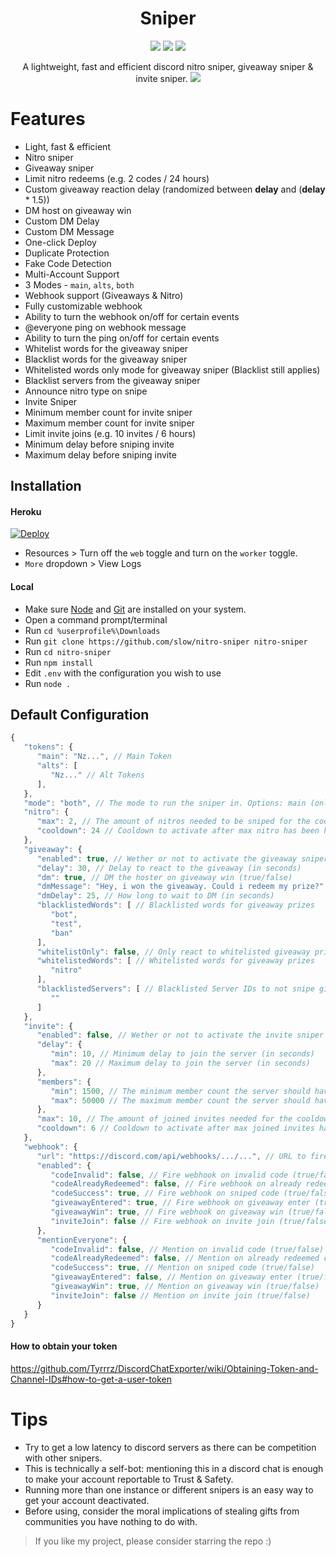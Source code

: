 <h1 align="center">Sniper</h1>

<p align="center">
  <img src="https://www.codefactor.io/repository/github/slow/nitro-sniper/badge" /> 
  <img src="https://img.shields.io/github/issues/slow/nitro-sniper?style=flat" />
  <img src="https://img.shields.io/github/stars/slow/nitro-sniper?style=flat" />
</p>

<p align="center">
   A lightweight, fast and efficient discord nitro sniper, giveaway sniper & invite sniper. 
   <img src="https://media.wtf/11603354" />
</p>

# Features
- Light, fast & efficient
- Nitro sniper
- Giveaway sniper
- Limit nitro redeems (e.g. 2 codes / 24 hours)
- Custom giveaway reaction delay (randomized between **delay** and (**delay** * 1.5))
- DM host on giveaway win
- Custom DM Delay
- Custom DM Message
- One-click Deploy
- Duplicate Protection
- Fake Code Detection
- Multi-Account Support
- 3 Modes - `main`, `alts`, `both`
- Webhook support (Giveaways & Nitro)
- Fully customizable webhook
- Ability to turn the webhook on/off for certain events
- @everyone ping on webhook message
- Ability to turn the ping on/off for certain events
- Whitelist words for the giveaway sniper
- Blacklist words for the giveaway sniper
- Whitelisted words only mode for giveaway sniper (Blacklist still applies)
- Blacklist servers from the giveaway sniper
- Announce nitro type on snipe
- Invite Sniper
- Minimum member count for invite sniper
- Maximum member count for invite sniper
- Limit invite joins (e.g. 10 invites / 6 hours)
- Minimum delay before sniping invite
- Maximum delay before sniping invite

## Installation
#### Heroku 
[![Deploy](https://www.herokucdn.com/deploy/button.svg)](https://heroku.com/deploy?template=https://github.com/slow/nitro-sniper/tree/main)

 - Resources > Turn off the `web` toggle and turn on the `worker` toggle.
 - `More` dropdown > View Logs

#### Local

- Make sure [Node](https://nodejs.org/en/) and [Git](https://git-scm.com/downloads) are installed on your system.
- Open a command prompt/terminal
- Run `cd %userprofile%\Downloads`
- Run `git clone https://github.com/slow/nitro-sniper nitro-sniper`
- Run `cd nitro-sniper`
- Run `npm install`
- Edit `.env` with the configuration you wish to use 
- Run `node .`

## Default Configuration
```js
{
   "tokens": {
      "main": "Nz...", // Main Token
      "alts": [
         "Nz..." // Alt Tokens
      ],
   },
   "mode": "both", // The mode to run the sniper in. Options: main (only main account), alts (only alts), both
   "nitro": {
      "max": 2, // The amount of nitros needed to be sniped for the cooldown to activate
      "cooldown": 24 // Cooldown to activate after max nitro has been hit (in hours)
   },
   "giveaway": {
      "enabled": true, // Wether or not to activate the giveaway sniper (true/false)
      "delay": 30, // Delay to react to the giveaway (in seconds)
      "dm": true, // DM the hoster on giveaway win (true/false)
      "dmMessage": "Hey, i won the giveaway. Could i redeem my prize?", // Message to DM the host
      "dmDelay": 25, // How long to wait to DM (in seconds)
      "blacklistedWords": [ // Blacklisted words for giveaway prizes
         "bot",
         "test",
         "ban"
      ],
      "whitelistOnly": false, // Only react to whitelisted giveaway prizes (true/false)
      "whitelistedWords": [ // Whitelisted words for giveaway prizes
         "nitro"
      ],
      "blacklistedServers": [ // Blacklisted Server IDs to not snipe giveaways on
         ""
      ]
   },
   "invite": {
      "enabled": false, // Wether or not to activate the invite sniper (true/false)
      "delay": {
         "min": 10, // Minimum delay to join the server (in seconds)
         "max": 20 // Maximum delay to join the server (in seconds)
      },
      "members": {
         "min": 1500, // The minimum member count the server should have
         "max": 50000 // The maximum member count the server should have
      },
      "max": 10, // The amount of joined invites needed for the cooldown to activate
      "cooldown": 6 // Cooldown to activate after max joined invites has been hit (in hours)
   },
   "webhook": { 
      "url": "https://discord.com/api/webhooks/.../...", // URL to fire webhook to for notifications
      "enabled": {
         "codeInvalid": false, // Fire webhook on invalid code (true/false)
         "codeAlreadyRedeemed": false, // Fire webhook on already redeemed code (true/false)
         "codeSuccess": true, // Fire webhook on sniped code (true/false)
         "giveawayEntered": true, // Fire webhook on giveaway enter (true/false)
         "giveawayWin": true, // Fire webhook on giveaway win (true/false)
         "inviteJoin": false // Fire webhook on invite join (true/false)
      }, 
      "mentionEveryone": { 
         "codeInvalid": false, // Mention on invalid code (true/false)
         "codeAlreadyRedeemed": false, // Mention on already redeemed code (true/false)
         "codeSuccess": true, // Mention on sniped code (true/false)
         "giveawayEntered": false, // Mention on giveaway enter (true/false)
         "giveawayWin": true, // Mention on giveaway win (true/false)
         "inviteJoin": false // Mention on invite join (true/false)
      }
   }
}
```

#### How to obtain your token
https://github.com/Tyrrrz/DiscordChatExporter/wiki/Obtaining-Token-and-Channel-IDs#how-to-get-a-user-token

# Tips
- Try to get a low latency to discord servers as there can be competition with other snipers.
- This is technically a self-bot: mentioning this in a discord chat is enough to make your account reportable to Trust & Safety.
- Running more than one instance or different snipers is an easy way to get your account deactivated.
- Before using, consider the moral implications of stealing gifts from communities you have nothing to do with.

> If you like my project, please consider starring the repo :)